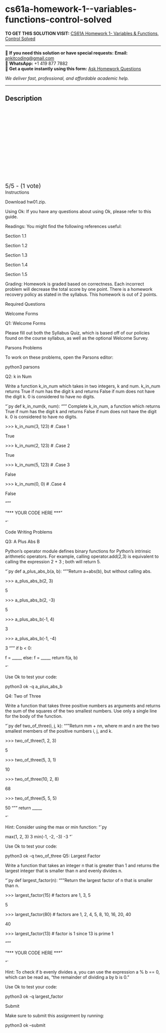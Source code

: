 # cs61a-homework-1--variables-functions-control-solved
**TO GET THIS SOLUTION VISIT:** [CS61A Homework 1- Variables & Functions, Control Solved](https://www.ankitcodinghub.com/product/cs61a-homework-1-variables-functions-control-solved/)


---

📩 **If you need this solution or have special requests:** **Email:** ankitcoding@gmail.com  
📱 **WhatsApp:** +1 419 877 7882  
📄 **Get a quote instantly using this form:** [Ask Homework Questions](https://www.ankitcodinghub.com/services/ask-homework-questions/)

*We deliver fast, professional, and affordable academic help.*

---

<h2>Description</h2>



<div class="kk-star-ratings kksr-auto kksr-align-center kksr-valign-top" data-payload="{&quot;align&quot;:&quot;center&quot;,&quot;id&quot;:&quot;119643&quot;,&quot;slug&quot;:&quot;default&quot;,&quot;valign&quot;:&quot;top&quot;,&quot;ignore&quot;:&quot;&quot;,&quot;reference&quot;:&quot;auto&quot;,&quot;class&quot;:&quot;&quot;,&quot;count&quot;:&quot;1&quot;,&quot;legendonly&quot;:&quot;&quot;,&quot;readonly&quot;:&quot;&quot;,&quot;score&quot;:&quot;5&quot;,&quot;starsonly&quot;:&quot;&quot;,&quot;best&quot;:&quot;5&quot;,&quot;gap&quot;:&quot;4&quot;,&quot;greet&quot;:&quot;Rate this product&quot;,&quot;legend&quot;:&quot;5\/5 - (1 vote)&quot;,&quot;size&quot;:&quot;24&quot;,&quot;title&quot;:&quot;CS61A  Homework 1- Variables \u0026amp; Functions, Control Solved&quot;,&quot;width&quot;:&quot;138&quot;,&quot;_legend&quot;:&quot;{score}\/{best} - ({count} {votes})&quot;,&quot;font_factor&quot;:&quot;1.25&quot;}">

<div class="kksr-stars">

<div class="kksr-stars-inactive">
            <div class="kksr-star" data-star="1" style="padding-right: 4px">


<div class="kksr-icon" style="width: 24px; height: 24px;"></div>
        </div>
            <div class="kksr-star" data-star="2" style="padding-right: 4px">


<div class="kksr-icon" style="width: 24px; height: 24px;"></div>
        </div>
            <div class="kksr-star" data-star="3" style="padding-right: 4px">


<div class="kksr-icon" style="width: 24px; height: 24px;"></div>
        </div>
            <div class="kksr-star" data-star="4" style="padding-right: 4px">


<div class="kksr-icon" style="width: 24px; height: 24px;"></div>
        </div>
            <div class="kksr-star" data-star="5" style="padding-right: 4px">


<div class="kksr-icon" style="width: 24px; height: 24px;"></div>
        </div>
    </div>

<div class="kksr-stars-active" style="width: 138px;">
            <div class="kksr-star" style="padding-right: 4px">


<div class="kksr-icon" style="width: 24px; height: 24px;"></div>
        </div>
            <div class="kksr-star" style="padding-right: 4px">


<div class="kksr-icon" style="width: 24px; height: 24px;"></div>
        </div>
            <div class="kksr-star" style="padding-right: 4px">


<div class="kksr-icon" style="width: 24px; height: 24px;"></div>
        </div>
            <div class="kksr-star" style="padding-right: 4px">


<div class="kksr-icon" style="width: 24px; height: 24px;"></div>
        </div>
            <div class="kksr-star" style="padding-right: 4px">


<div class="kksr-icon" style="width: 24px; height: 24px;"></div>
        </div>
    </div>
</div>


<div class="kksr-legend" style="font-size: 19.2px;">
            5/5 - (1 vote)    </div>
    </div>
Instructions

Download hw01.zip.

Using Ok: If you have any questions about using Ok, please refer to this guide.

Readings: You might find the following references useful:

Section 1.1

Section 1.2

Section 1.3

Section 1.4

Section 1.5

Grading: Homework is graded based on correctness. Each incorrect problem will decrease the total score by one point. There is a homework recovery policy as stated in the syllabus. This homework is out of 2 points.

Required Questions

Welcome Forms

Q1: Welcome Forms

Please fill out both the Syllabus Quiz, which is based off of our policies found on the course syllabus, as well as the optional Welcome Survey.

Parsons Problems

To work on these problems, open the Parsons editor:

python3 parsons

Q2: k in Num

Write a function k_in_num which takes in two integers, k and num. k_in_num returns True if num has the digit k and returns False if num does not have the digit k. 0 is considered to have no digits.

“`py def k_in_num(k, num): “”” Complete k_in_num, a function which returns True if num has the digit k and returns False if num does not have the digit k. 0 is considered to have no digits.

&gt;&gt;&gt; k_in_num(3, 123) # .Case 1

True

&gt;&gt;&gt; k_in_num(2, 123) # .Case 2

True

&gt;&gt;&gt; k_in_num(5, 123) # .Case 3

False

&gt;&gt;&gt; k_in_num(0, 0) # .Case 4

False

“””

“*** YOUR CODE HERE ***”

“`

Code Writing Problems

Q3: A Plus Abs B

Python’s operator module defines binary functions for Python’s intrinsic arithmetic operators. For example, calling operator.add(2,3) is equivalent to calling the expression 2 + 3 ; both will return 5.

“`py def a_plus_abs_b(a, b): “””Return a+abs(b), but without calling abs.

&gt;&gt;&gt; a_plus_abs_b(2, 3)

5

&gt;&gt;&gt; a_plus_abs_b(2, -3)

5

&gt;&gt;&gt; a_plus_abs_b(-1, 4)

3

&gt;&gt;&gt; a_plus_abs_b(-1, -4)

3 “”” if b &lt; 0:

f = _____ else: f = _____ return f(a, b)

“`

Use Ok to test your code:

python3 ok -q a_plus_abs_b

Q4: Two of Three

Write a function that takes three positive numbers as arguments and returns the sum of the squares of the two smallest numbers. Use only a single line for the body of the function.

“`py def two_of_three(i, j, k): “””Return mm + nn, where m and n are the two smallest members of the positive numbers i, j, and k.

&gt;&gt;&gt; two_of_three(1, 2, 3)

5

&gt;&gt;&gt; two_of_three(5, 3, 1)

10

&gt;&gt;&gt; two_of_three(10, 2, 8)

68

&gt;&gt;&gt; two_of_three(5, 5, 5)

50 “”” return _____

“`

Hint: Consider using the max or min function: “`py

max(1, 2, 3) 3 min(-1, -2, -3) -3 “`

Use Ok to test your code:

python3 ok -q two_of_three Q5: Largest Factor

Write a function that takes an integer n that is greater than 1 and returns the largest integer that is smaller than n and evenly divides n.

“`py def largest_factor(n): “””Return the largest factor of n that is smaller than n.

&gt;&gt;&gt; largest_factor(15) # factors are 1, 3, 5

5

&gt;&gt;&gt; largest_factor(80) # factors are 1, 2, 4, 5, 8, 10, 16, 20, 40

40

&gt;&gt;&gt; largest_factor(13) # factor is 1 since 13 is prime 1

“””

“*** YOUR CODE HERE ***”

“`

Hint: To check if b evenly divides a, you can use the expression a % b == 0, which can be read as, “the remainder of dividing a by b is 0.”

Use Ok to test your code:

python3 ok -q largest_factor

Submit

Make sure to submit this assignment by running:

python3 ok –submit
